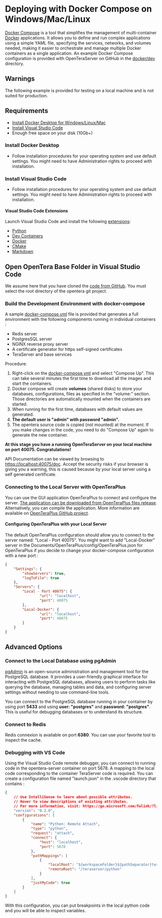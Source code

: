 # Deploying with Docker Compose on Windows/Mac/Linux

[Docker Compose](https://docs.docker.com/compose/) is a tool that simplifies the management of multi-container [Docker](https://docs.docker.com/) applications. It allows you to define and run complex applications using a simple YAML file, specifying the services, networks, and volumes needed, making it easier to orchestrate and manage multiple Docker containers as a single application. An example Docker Compose configuration is provided with OpenTeraServer on GitHub in the [docker/dev](https://github.com/introlab/opentera/tree/main/docker/dev) directory.

## Warnings

The following example is provided for testing on a local machine and is not suited for production.

## Requirements

* [Install Docker Desktop for Windows/Linux/Mac](https://www.docker.com/products/docker-desktop/)
* [Install Visual Studio Code](https://code.visualstudio.com/download)
* Enough free space on your disk (10Gb+)

### Install Docker Desktop

* Follow installation procedures for your operating system and use default settings. You might need to have Administration rights to proceed with installation.

### Install Visual Studio Code

* Follow installation procedures for your operating system and use default settings. You might need to have Administration rights to proceed with installation.

#### Visual Studio Code Extensions

Launch Visual Studio Code and install the following [extensions](https://code.visualstudio.com/docs/editor/extension-marketplace):

* [Python](https://marketplace.visualstudio.com/items?itemName=ms-python.python)
* [Dev Containers](https://marketplace.visualstudio.com/items?itemName=ms-vscode-remote.remote-containers)
* [Docker](https://marketplace.visualstudio.com/items?itemName=ms-azuretools.vscode-docker)
* [CMake](https://marketplace.visualstudio.com/items?itemName=twxs.cmake)
* [Markdown](https://marketplace.visualstudio.com/items?itemName=yzhang.markdown-all-in-one)

## Open OpenTera Base Folder in Visual Studio Code

We assume here that you have cloned the [code from GitHub](https://github.com/introlab/opentera.git).
You must select the root directory of the opentera git project.

### Build the Development Environment with docker-compose

A sample [docker-compose.yml](https://github.com/introlab/opentera/blob/main/docker/dev/docker-compose.yml) file is provided that generates a full environment with the following components running in individual containers :

* Redis server
* PostgresSQL server
* NGINX reverse proxy server
* A certificate generator for https self-signed certificates
* TeraServer and base services

Procedure:

1. Right-click on the [docker-compose.yml](https://github.com/introlab/opentera/blob/main/docker/dev/docker-compose.yml) and select "Compose Up". This can take several minutes the first time to download all the images and start the containers.
2. Docker compose will create **volumes** (shared disks) to store your databases, configurations, files as specified in the "volume:" section. Those directories are automatically mounted when the containers are started.
3. When running for the first time, databases with default values are generated.
4. **The default user is "admin" with password "admin".**
5. The opentera source code is copied (not mounted) at the moment. If you make changes in the code, you need to do "Compose Up" again to generate the new container.

**At this stage you have a running OpenTeraServer on your local machine on port 40075. Congratulations!**

API Documentation can be viewed by browsing to [https://localhost:40075/doc](https://localhost:40075/doc). Accept the security risks if your browser is giving you a warning, this is caused because by your local server using a self generated certificate.

### Connecting to the Local Server with OpenTeraPlus

You can use the GUI application OpenTeraPlus to connect and configure the server. [The application can be downloaded from OpenTeraPlus files release](https://github.com/introlab/openteraplus/releases). Alternatively, you can compile the application. More information are available on [OpenTeraPlus GitHub project](https://github.com/introlab/openteraplus).

#### Configuring OpenTeraPlus with your Local Server

The default OpenTeraPlus configuration should allow you to connect to the server named: "Local - Port 40075". You might want to add "Local-Docker" server in the Documents/OpenTeraPlus/config/OpenTeraPlus.json for OpenTeraPlus if you decide to change your docker-compose configuration with a new port :

```json
{
    "Settings": {
        "showServers": true,
        "logToFile": true
    },
    "Servers": {
        "Local - Port 40075": {
                "url": "localhost",
                "port": 40075
        },
        "Local-Docker": {
                "url": "localhost",
                "port": 40075
        }
    }
}
```

## Advanced Options

### Connect to the Local Database using pgAdmin

[pgAdmin](https://www.pgadmin.org/) is an open-source administration and management tool for the PostgreSQL database. It provides a user-friendly graphical interface for interacting with PostgreSQL databases, allowing users to perform tasks like querying the database, managing tables and data, and configuring server settings without needing to use command-line tools.

You can connect to the PostgreSQL database running in your container by using port **5433** and using **user: "postgres"** and **password: "postgres"**. This is useful for debugging databases or to understand its structure.

### Connect to Redis

Redis connexion is available on port **6380**. You can use your favorite tool to inspect the cache.

### Debugging with VS Code

Using the Visual Studio Code remote debugger, you can connect to running code in the opentera-server container on port 5678. A mapping to the local code corresponding to the container TeraServer code is required. You can create a configuration file named "launch.json" in the .vscode directory that contains :

```json
{
    // Use IntelliSense to learn about possible attributes.
    // Hover to view descriptions of existing attributes.
    // For more information, visit: https://go.microsoft.com/fwlink/?linkid=830387
    "version": "0.2.0",
    "configurations": [
        {
            "name": "Python: Remote Attach",
            "type": "python",
            "request": "attach",
            "connect": {
                "host": "localhost",
                "port": 5678
            },
            "pathMappings": [
                {
                    "localRoot": "${workspaceFolder}${pathSeparator}teraserver${pathSeparator}python",
                    "remoteRoot": "/teraserver/python"
                }
            ],
            "justMyCode": true
        }
    ]
}

```

With this configuration, you can put breakpoints in the local python code and you will be able to inspect variables.

